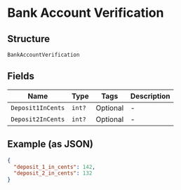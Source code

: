 
# Bank Account Verification

## Structure

`BankAccountVerification`

## Fields

| Name | Type | Tags | Description |
|  --- | --- | --- | --- |
| `Deposit1InCents` | `int?` | Optional | - |
| `Deposit2InCents` | `int?` | Optional | - |

## Example (as JSON)

```json
{
  "deposit_1_in_cents": 142,
  "deposit_2_in_cents": 132
}
```


